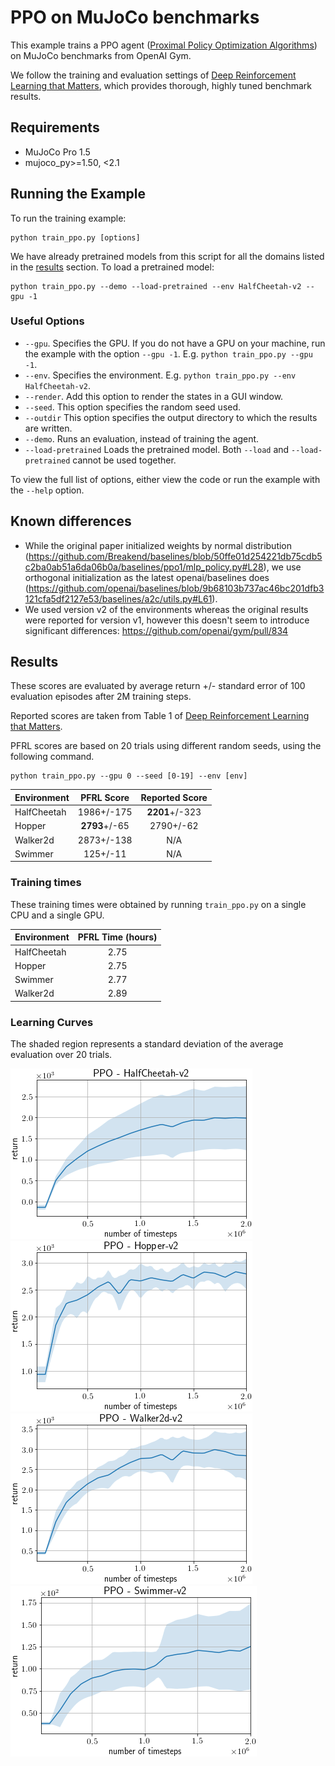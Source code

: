 # PPO on MuJoCo benchmarks

This example trains a PPO agent ([Proximal Policy Optimization Algorithms](http://arxiv.org/abs/1707.06347)) on MuJoCo benchmarks from OpenAI Gym.

We follow the training and evaluation settings of [Deep Reinforcement Learning that Matters](https://arxiv.org/abs/1709.06560), which provides thorough, highly tuned benchmark results.

## Requirements

- MuJoCo Pro 1.5
- mujoco_py>=1.50, <2.1

## Running the Example

To run the training example:
```
python train_ppo.py [options]
```

We have already pretrained models from this script for all the domains listed in the [results](#Results) section. To load a pretrained model:

```
python train_ppo.py --demo --load-pretrained --env HalfCheetah-v2 --gpu -1
```

### Useful Options

- `--gpu`. Specifies the GPU. If you do not have a GPU on your machine, run the example with the option `--gpu -1`. E.g. `python train_ppo.py --gpu -1`.
- `--env`. Specifies the environment. E.g. `python train_ppo.py --env HalfCheetah-v2`.
- `--render`. Add this option to render the states in a GUI window.
- `--seed`. This option specifies the random seed used.
- `--outdir` This option specifies the output directory to which the results are written.
- `--demo`. Runs an evaluation, instead of training the agent.
- `--load-pretrained` Loads the pretrained model. Both `--load` and `--load-pretrained` cannot be used together.

To view the full list of options, either view the code or run the example with the `--help` option.

## Known differences

- While the original paper initialized weights by normal distribution (https://github.com/Breakend/baselines/blob/50ffe01d254221db75cdb5c2ba0ab51a6da06b0a/baselines/ppo1/mlp_policy.py#L28), we use orthogonal initialization as the latest openai/baselines does (https://github.com/openai/baselines/blob/9b68103b737ac46bc201dfb3121cfa5df2127e53/baselines/a2c/utils.py#L61).
- We used version v2 of the environments whereas the original results were reported for version v1, however this doesn't seem to introduce significant differences: https://github.com/openai/gym/pull/834

## Results

These scores are evaluated by average return +/- standard error of 100 evaluation episodes after 2M training steps.

Reported scores are taken from Table 1 of [Deep Reinforcement Learning that Matters](https://arxiv.org/abs/1709.06560).

PFRL scores are based on 20 trials using different random seeds, using the following command.

```
python train_ppo.py --gpu 0 --seed [0-19] --env [env]
```

| Environment | PFRL Score      | Reported Score |
| ----------- |:---------------:|:--------------:|
| HalfCheetah |      1986+/-175 | **2201**+/-323 |
| Hopper      |   **2793**+/-65 |      2790+/-62 |
| Walker2d    |      2873+/-138 |            N/A |
| Swimmer     |        125+/-11 |            N/A |


### Training times
These training times were obtained by running `train_ppo.py` on a single CPU and a single GPU.


| Environment | PFRL Time (hours) |
| ----------- |:-----------------:|
| HalfCheetah | 2.75              |
| Hopper      | 2.75              |
| Swimmer     | 2.77              |
| Walker2d    | 2.89              |


### Learning Curves

The shaded region represents a standard deviation of the average evaluation over 20 trials.

![HalfCheetah-v2](assets/HalfCheetah-v2.png)
![Hopper-v2](assets/Hopper-v2.png)
![Walker2d-v2](assets/Walker2d-v2.png)
![Swimmer-v2](assets/Swimmer-v2.png)
